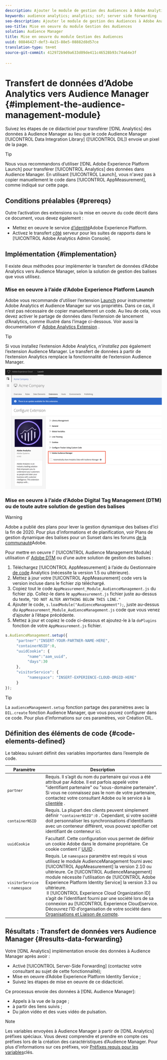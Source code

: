 ```yaml
---
description: Ajouter le module de gestion des Audiences à Adobe Analytics AppMeasurement pour transférer les données Analytics à Audience Manager au lieu que le code de la bibliothèque d’intégration de données (DIL) d’Audience Manager envoie un pixel de la page.
keywords: audience analytics; analytics; ssf; server side forwarding
seo-description: Ajouter le module de gestion des Audiences à Adobe Analytics AppMeasurement pour transférer les données Analytics à Audience Manager au lieu que le code de la bibliothèque d’intégration de données (DIL) d’Audience Manager envoie un pixel de la page.
seo-title: Mise en oeuvre du module Gestion des Audiences
solution: Audience Manager
title: Mise en oeuvre du module Gestion des Audiences
uuid: 08846427-def3-4a15-88e5-08882d8d57ce
translation-type: tm+mt
source-git-commit: 412972b9d9a633d09de411c46528b93c74a64e3f

---
```



# Transfert de données d’Adobe Analytics vers Audience Manager {#implement-the-audience-management-module}

Suivez les étapes de ce didacticiel pour transférer [!DNL Analytics] des données à Audience Manager au lieu que le code Audience Manager [!UICONTROL Data Integration Library] ([!UICONTROL DIL]) envoie un pixel de la page.

>[!TIP]
>
>Nous vous recommandons d’utiliser [!DNL Adobe Experience Platform Launch] pour transférer [!UICONTROL Analytics] des données dans Audience Manager. En utilisant [!UICONTROL Launch], vous n&#39;avez pas à copier manuellement le code dans [!UICONTROL AppMeasurement], comme indiqué sur cette page.

## Conditions préalables {#prereqs}

Outre l’activation des extensions ou la mise en oeuvre du code décrit dans ce document, vous devez également :

* Mettez en oeuvre le service [d’identité](https://docs.adobe.com/content/help/en/id-service/using/home.html)Adobe Experience Platform.
* Activez le transfert [côté](https://docs.adobe.com/help/en/analytics/admin/admin-tools/server-side-forwarding/ssf.html) serveur pour les suites de rapports dans le [!UICONTROL Adobe Analytics Admin Console].

## Implémentation {#implementation}

Il existe deux méthodes pour implémenter le transfert de données d’Adobe Analytics vers Audience Manager, selon la solution de gestion des balises que vous utilisez.

### Mise en oeuvre à l’aide d’Adobe Experience Platform Launch

Adobe vous recommande d’utiliser l’extension [Launch](https://docs.adobe.com/content/help/en/launch/using/overview.html) pour instrumenter Adobe Analytics et Audience Manager sur vos propriétés. Dans ce cas, il n’est pas nécessaire de copier manuellement un code. Au lieu de cela, vous devez activer le partage de données dans l’extension de lancement d’Analytics, comme illustré dans l’image ci-dessous. Voir aussi la documentation d’ [Adobe Analytics Extension](https://docs.adobe.com/content/help/en/launch/using/extensions-ref/adobe-extension/analytics-extension/overview.html#adobe-audience-manager) .

>[!TIP]
>
>Si vous installez l’extension Adobe Analytics, *n’installez pas* également l’extension Audience Manager. Le transfert de données à partir de l’extension Analytics remplace la fonctionnalité de l’extension Audience Manager.

![Comment activer le partage de données à partir de l’extension Adobe Analytics vers Audience Manager](/help/using/integration/assets/analytics-to-aam.png)

### Mise en oeuvre à l’aide d’Adobe Digital Tag Management (DTM) ou de toute autre solution de gestion des balises


>[!WARNING]
>
>Adobe a publié des plans pour lever la gestion dynamique des balises d’ici la fin de 2020. Pour plus d’informations et de planification, voir Plans de gestion dynamique des balises pour un Sunset dans les forums [de la communauté](https://forums.adobe.com/community/experience-cloud/platform/launch/blog/2018/10/05/dtm-plans-for-a-sunset)Adobe.

Pour mettre en oeuvre l’ [!UICONTROL Audience Management Module] utilisation d’ [Adobe DTM](https://docs.adobe.com/content/help/en/dtm/using/dtm-home.html) ou d’une autre solution de gestion des balises :

1. Téléchargez [!UICONTROL AppMeasurement] à l’aide du Gestionnaire [de code](https://docs.adobe.com/content/help/en/analytics/admin/admin-tools/code-manager-admin.html) Analytics (nécessite la version 1.5 ou ultérieure).
1. Mettez à jour votre [!UICONTROL AppMeasurement] code vers la version incluse dans le fichier zip téléchargé.
1. Copiez tout le code `AppMeasurement_Module_AudienceManagement.js` du fichier zip. Collez-le dans le `appMeasurement.js` fichier juste au-dessus du texte, `"DO NOT ALTER ANYTHING BELOW THIS LINE."`
1. Ajouter le code, `s.loadModule("AudienceManagement");`, juste au-dessus du `AppMeasurement_Module_AudienceManagement.js` code que vous venez d’ajouter à l’étape précédente.
1. Mettez à jour et copiez le code ci-dessous et ajoutez-le à la `doPlugins` fonction de votre `AppMeasurement.js` fichier.

```js
s.AudienceManagement.setup({ 
     "partner":"INSERT-YOUR-PARTNER-NAME-HERE", 
     "containerNSID":0, 
     "uuidCookie": { 
          "name":"aam_uuid", 
          "days":30
     },
     "visitorService": {
          "namespace": "INSERT-EXPERIENCE-CLOUD-ORGID-HERE" 
     } 
});
```

>[!TIP]
>
>La `audienceManagement.setup` fonction partage des paramètres avec la `DIL.create` fonction Audience Manager, que vous pouvez configurer dans ce code. Pour plus d’informations sur ces paramètres, voir Création [](../../dil/dil-class-overview/dil-create.md#dil-create)DIL.

## Définition des éléments de code {#code-elements-defined}

Le tableau suivant définit des variables importantes dans l’exemple de code.

| Paramètre | Description |
|--- |--- |
| `partner` | Requis. Il s’agit du nom du partenaire qui vous a été attribué par Adobe. Il est parfois appelé votre &quot;identifiant partenaire&quot; ou &quot;sous-domaine partenaire&quot;.  Si vous ne connaissez pas le nom de votre partenaire, contactez votre consultant Adobe ou le service à la [clientèle](https://helpx.adobe.com/marketing-cloud/contact-support.html) . |
| `containerNSID` | Requis. La plupart des clients peuvent simplement définir `"containerNSID":0` . Cependant, si votre société doit personnaliser les synchronisations d’identifiants avec un conteneur différent, vous pouvez spécifier cet identifiant de conteneur ici. |
| `uuidCookie` | Facultatif. Cette configuration vous permet de définir un cookie Adobe dans le domaine propriétaire. Ce cookie contient l’ [UUID](../../reference/ids-in-aam.md) . |
| `visitorService` - `namespace` | Requis. Le `namespace` paramètre est requis si vous utilisez le module AudienceManagement fourni avec [!UICONTROL AppMeasurement] la version 2.10 ou ultérieure. Ce [!UICONTROL AudienceManagement] module nécessite l&#39;utilisation de [!UICONTROL Adobe Experience Platform Identity Service] la version 3.3 ou ultérieure. <br> Il [!UICONTROL Experience Cloud Organization ID] s’agit de l’identifiant fourni par une société lors de sa connexion au [!UICONTROL Experience Cloud]service. Découvrez l’ID d’organisation de votre société dans [Organisations et Liaison de compte](https://docs.adobe.com/content/help/en/core-services/interface/manage-users-and-products/organizations.html). |

## Résultats : Transfert de données vers Audience Manager {#results-data-forwarding}

Votre [!DNL Analytics] implémentation envoie des données à Audience Manager après avoir :

* Activé [!UICONTROL Server-Side Forwarding] (contactez votre consultant au sujet de cette fonctionnalité);
* Mise en oeuvre d’Adobe Experience Platform Identity Service ;
* Suivez les étapes de mise en oeuvre de ce didacticiel.

Ce processus envoie des données à [!DNL Audience Manager]:

* Appels à la vue de la page ;
* à partir des liens suivis ;
* Du jalon vidéo et des vues vidéo de pulsation.

>[!NOTE]
>
>Les variables envoyées à Audience Manager à partir de [!DNL Analytics] préfixes spéciaux. Vous devez comprendre et prendre en compte ces préfixes lors de la création des caractéristiques d’Audience Manager. Pour plus d’informations sur ces préfixes, voir [Préfixes requis pour les variables](../../features/traits/trait-variable-prefixes.md)clés.